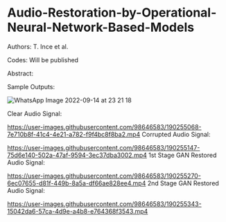 # Audio-Restoration-by-Operational-Neural-Network-Based-Models

Authors: T. Ince et al.

Codes: Will be published

Abstract:

Sample Outputs:

![WhatsApp Image 2022-09-14 at 23 21 18](https://user-images.githubusercontent.com/98646583/190254624-7856c886-663a-43aa-a03e-0f71a1fd8ba4.jpeg)

Clear Audio Signal:

https://user-images.githubusercontent.com/98646583/190255068-7e710b8f-41c4-4e21-a782-f9f4bc8f8ba2.mp4
Corrupted Audio Signal:

https://user-images.githubusercontent.com/98646583/190255147-75d6e140-502a-47af-9594-3ec37dba3002.mp4
1st Stage GAN Restored Audio Signal:

https://user-images.githubusercontent.com/98646583/190255270-6ec07655-d81f-449b-8a5a-df66ae828ee4.mp4
2nd Stage GAN Restored Audio Signal:

https://user-images.githubusercontent.com/98646583/190255343-15042da6-57ca-4d9e-a4b8-e764368f3543.mp4







